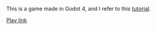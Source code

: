 This is a game made in Godot 4, and I refer to this [tutorial](https://www.youtube.com/watch?v=F0x8HPTPags&t=18s&ab_channel=%E4%B8%AD%E5%A4%AE%E5%89%B5%E9%81%8A).

[Play link](https://jialong0209.github.io/hex-run/Web/HexRunWebVer.html)

